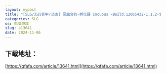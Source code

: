```yaml
---
layout: mypost
title: "[SLG/无码官中/动态] 恶魔合约-孵化器 Incubus -Build.12065432-1.1.2-官方中文重制修复版 [3G]"
categories: SLG
os: 电脑游戏
slug: a13641
date: 2024-11-06
---
```


## 下载地址：

[https://qfafa.com/article/13641.html](https://qfafa.com/article/13641.html)

